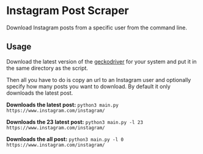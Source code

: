 # Instagram Post Scraper

Download Instagram posts from a specific user from the command line.

## Usage

Download the latest version of the [geckodriver](https://github.com/mozilla/geckodriver/releases) for your system and put it in the same directory as the script.

Then all you have to do is copy an url to an Instagram user and optionally specify how many posts you want to download. By default it only downloads the latest post.

**Downloads the latest post:**
`python3 main.py https://www.instagram.com/instagram/`

**Downloads the 23 latest post:**
`python3 main.py -l 23 https://www.instagram.com/instagram/`

**Downloads the all post:**
`python3 main.py -l 0 https://www.instagram.com/instagram/`
